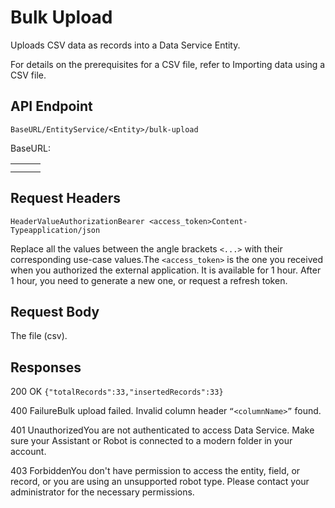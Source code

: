 # Bulk Upload

Uploads CSV data as records into a Data Service Entity.

For details on the prerequisites for a CSV file, refer to Importing data using a CSV file.

## API Endpoint

`BaseURL/EntityService/<Entity>/bulk-upload`

BaseURL:

| | | |
| --- | --- | --- |
| | | |
| | | |

## Request Headers

`HeaderValueAuthorizationBearer <access_token>Content-Typeapplication/json`

Replace all the values between the angle brackets `<...>` with their corresponding use-case values.The `<access_token>` is the one you received when you authorized the external application. It is available for 1 hour. After 1 hour, you need to generate a new one, or request a refresh token.

## Request Body

The file (csv).

## Responses

200 OK `{"totalRecords":33,"insertedRecords":33}`

400 FailureBulk upload failed. Invalid column header `“<columnName>”` found.

401 UnauthorizedYou are not authenticated to access Data Service. Make sure your Assistant or Robot is connected to a modern folder in your account.

403 ForbiddenYou don't have permission to access the entity, field, or record, or you are using an unsupported robot type. Please contact your administrator for the necessary permissions.